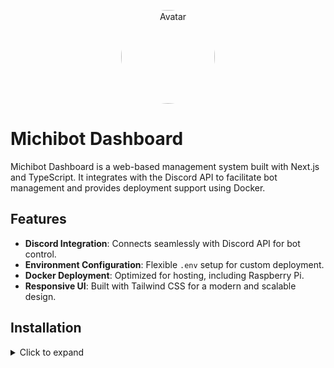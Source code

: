 <p align="center">
<img src="https://avatars.githubusercontent.com/u/191388655?s=200&v=4" alt="Avatar" style="width:150px; height:150px; border-radius:50%;">
</p>

# Michibot Dashboard

Michibot Dashboard is a web-based management system built with Next.js and TypeScript. It integrates with the Discord API to facilitate bot management and provides deployment support using Docker.

## Features

- **Discord Integration**: Connects seamlessly with Discord API for bot control.
- **Environment Configuration**: Flexible `.env` setup for custom deployment.
- **Docker Deployment**: Optimized for hosting, including Raspberry Pi.
- **Responsive UI**: Built with Tailwind CSS for a modern and scalable design.

## Installation

<details>
<summary>Click to expand</summary>

1. Clone the repository:
   ```bash
   git clone https://github.com/MichibotV2/Michibot-dashboard.git
   cd Michibot-dashboard
   ```
